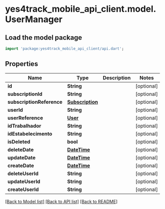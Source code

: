 # yes4track_mobile_api_client.model.UserManager

## Load the model package
```dart
import 'package:yes4track_mobile_api_client/api.dart';
```

## Properties
Name | Type | Description | Notes
------------ | ------------- | ------------- | -------------
**id** | **String** |  | [optional] 
**subscriptionId** | **String** |  | [optional] 
**subscriptionReference** | [**Subscription**](Subscription.md) |  | [optional] 
**userId** | **String** |  | [optional] 
**userReference** | [**User**](User.md) |  | [optional] 
**idTrabalhador** | **String** |  | [optional] 
**idEstabelecimento** | **String** |  | [optional] 
**isDeleted** | **bool** |  | [optional] 
**deleteDate** | [**DateTime**](DateTime.md) |  | [optional] 
**updateDate** | [**DateTime**](DateTime.md) |  | [optional] 
**createDate** | [**DateTime**](DateTime.md) |  | [optional] 
**deleteUserId** | **String** |  | [optional] 
**updateUserId** | **String** |  | [optional] 
**createUserId** | **String** |  | [optional] 

[[Back to Model list]](../README.md#documentation-for-models) [[Back to API list]](../README.md#documentation-for-api-endpoints) [[Back to README]](../README.md)


